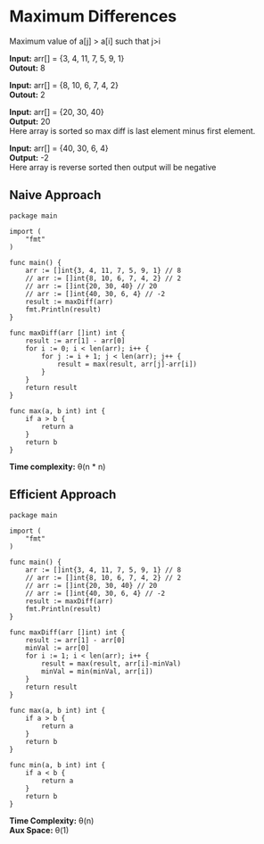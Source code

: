 # Maximum Differences

Maximum value of a[j] > a[i] such that j>i

**Input:** arr[] = {3, 4, 11, 7, 5, 9, 1} <br>
**Outout:** 8

**Input:** arr[] = {8, 10, 6, 7, 4, 2} <br>
**Outout:** 2

**Input:** arr[] = {20, 30, 40} <br>
**Output:** 20 <br>
Here array is sorted so max diff is last element minus first element.

**Input:** arr[] = {40, 30, 6, 4} <br>
**Output:** -2 <br>
Here array is reverse sorted then output will be negative


## Naive Approach

```
package main

import (
	"fmt"
)

func main() {
	arr := []int{3, 4, 11, 7, 5, 9, 1} // 8
	// arr := []int{8, 10, 6, 7, 4, 2} // 2
	// arr := []int{20, 30, 40} // 20
	// arr := []int{40, 30, 6, 4} // -2
	result := maxDiff(arr)
	fmt.Println(result)
}

func maxDiff(arr []int) int {
	result := arr[1] - arr[0]
	for i := 0; i < len(arr); i++ {
		for j := i + 1; j < len(arr); j++ {
			result = max(result, arr[j]-arr[i])
		}
	}
	return result
}

func max(a, b int) int {
	if a > b {
		return a
	}
	return b
}
```

**Time complexity:** &theta;(n * n)

## Efficient Approach

```
package main

import (
	"fmt"
)

func main() {
	arr := []int{3, 4, 11, 7, 5, 9, 1} // 8
	// arr := []int{8, 10, 6, 7, 4, 2} // 2
	// arr := []int{20, 30, 40} // 20
	// arr := []int{40, 30, 6, 4} // -2
	result := maxDiff(arr)
	fmt.Println(result)
}

func maxDiff(arr []int) int {
	result := arr[1] - arr[0]
	minVal := arr[0]
	for i := 1; i < len(arr); i++ {
		result = max(result, arr[i]-minVal)
		minVal = min(minVal, arr[i])
	}
	return result
}

func max(a, b int) int {
	if a > b {
		return a
	}
	return b
}

func min(a, b int) int {
	if a < b {
		return a
	}
	return b
}
```

**Time Complexity:** &theta;(n) <br>
**Aux Space:** &theta;(1)